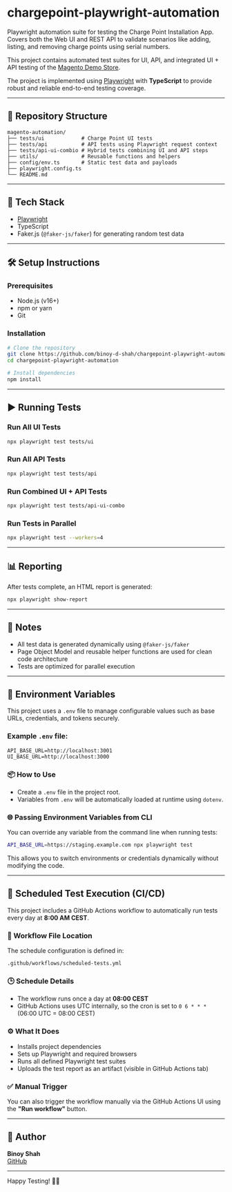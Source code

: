 # chargepoint-playwright-automation
Playwright automation suite for testing the Charge Point Installation App. Covers both the Web UI and REST API to validate scenarios like adding, listing, and removing charge points using serial numbers.

This project contains automated test suites for UI, API, and integrated UI + API testing of the [Magento Demo Store](https://magento.softwaretestingboard.com/).

The project is implemented using [Playwright](https://playwright.dev/) with **TypeScript** to provide robust and reliable end-to-end testing coverage.

---

## 📁 Repository Structure

```
magento-automation/
├── tests/ui            # Charge Point UI tests
├── tests/api           # API tests using Playwright request context
├── tests/api-ui-combio # Hybrid tests combining UI and API steps
├── utils/              # Reusable functions and helpers
├── config/env.ts       # Static test data and payloads
├── playwright.config.ts
└── README.md
```

---

## 🚀 Tech Stack

- [Playwright](https://playwright.dev/)
- TypeScript
- Faker.js (`@faker-js/faker`) for generating random test data

---

## 🛠️ Setup Instructions

### Prerequisites

- Node.js (v16+)
- npm or yarn
- Git

### Installation

```bash
# Clone the repository
git clone https://github.com/binoy-d-shah/chargepoint-playwright-automation.git
cd chargepoint-playwright-automation

# Install dependencies
npm install
```

---

## ▶️ Running Tests

### Run All UI Tests

```bash
npx playwright test tests/ui
```

### Run All API Tests

```bash
npx playwright test tests/api
```

### Run Combined UI + API Tests

```bash
npx playwright test tests/api-ui-combo
```

### Run Tests in Parallel

```bash
npx playwright test --workers=4
```

---

## 📊 Reporting

After tests complete, an HTML report is generated:

```bash
npx playwright show-report
```

---

## 📌 Notes

- All test data is generated dynamically using `@faker-js/faker`
- Page Object Model and reusable helper functions are used for clean code architecture
- Tests are optimized for parallel execution

---

## 🔐 Environment Variables

This project uses a `.env` file to manage configurable values such as base URLs, credentials, and tokens securely.

### Example `.env` file:

```env
API_BASE_URL=http://localhost:3001
UI_BASE_URL=http://localhost:3000
```

### 📦 How to Use

- Create a `.env` file in the project root.
- Variables from `.env` will be automatically loaded at runtime using `dotenv`.

### 🌐 Passing Environment Variables from CLI

You can override any variable from the command line when running tests:

```bash
API_BASE_URL=https://staging.example.com npx playwright test
```

This allows you to switch environments or credentials dynamically without modifying the code.

---

## 📆 Scheduled Test Execution (CI/CD)

This project includes a GitHub Actions workflow to automatically run tests every day at **8:00 AM CEST**.

### 🔧 Workflow File Location
The schedule configuration is defined in:

```
.github/workflows/scheduled-tests.yml
```

### 🕒 Schedule Details
- The workflow runs once a day at **08:00 CEST**
- GitHub Actions uses UTC internally, so the cron is set to `0 6 * * *` (06:00 UTC = 08:00 CEST)

### ⚙️ What It Does
- Installs project dependencies
- Sets up Playwright and required browsers
- Runs all defined Playwright test suites
- Uploads the test report as an artifact (visible in GitHub Actions tab)

### ✅ Manual Trigger
You can also trigger the workflow manually via the GitHub Actions UI using the **"Run workflow"** button.

---

## 👤 Author

**Binoy Shah**  
[GitHub](https://github.com/binoy-d-shah)

---

Happy Testing! 🧪✨
